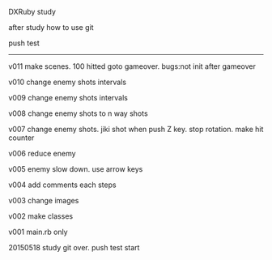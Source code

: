 DXRuby study

after study how to use git

push test

***************************************

v011 make scenes. 100 hitted goto gameover. bugs:not init after gameover

v010 change enemy shots intervals

v009 change enemy shots intervals

v008 change enemy shots to n way shots

v007 change enemy shots. jiki shot when push Z key. stop rotation. make hit counter

v006 reduce enemy

v005 enemy slow down. use arrow keys

v004 add comments each steps

v003 change images

v002 make classes

v001 main.rb only

20150518 study git over. push test start
